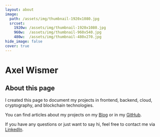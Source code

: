 ```yaml
---
layout: about
image: 
  path: /assets/img/thumbnail-1920x1080.jpg
  srcset:
    1920w: /assets/img/thumbnail-1920x1080.jpg
    960w:  /assets/img/thumbnail-960x540.jpg
    480w:  /assets/img/thumbnail-480x270.jpg
hide_image: false
cover: true
---
```


# Axel Wismer

<!--author-->

## About this page

I created this page to document my projects in frontend, backend, cloud, cryptography, and blockchain technologies.

You can find articles about my projects on my [Blog](/blog) or in my [GitHub](https://github.com/axelwismer).

If you have any questions or just want to say hi, feel free to contact me via [LinkedIn](https://www.linkedin.com/in/axel-wismer/).
